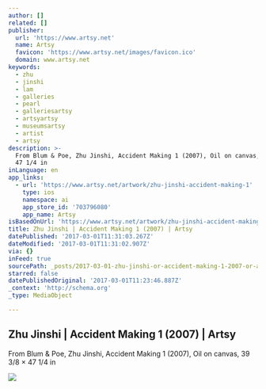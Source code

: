 ```yaml
---
author: []
related: []
publisher:
  url: 'https://www.artsy.net'
  name: Artsy
  favicon: 'https://www.artsy.net/images/favicon.ico'
  domain: www.artsy.net
keywords:
  - zhu
  - jinshi
  - lam
  - galleries
  - pearl
  - galleriesartsy
  - artsyartsy
  - museumsartsy
  - artist
  - artsy
description: >-
  From Blum & Poe, Zhu Jinshi, Accident Making 1 (2007), Oil on canvas, 39 3/8 ×
  47 1/4 in
inLanguage: en
app_links:
  - url: 'https://www.artsy.net/artwork/zhu-jinshi-accident-making-1'
    type: ios
    namespace: ai
    app_store_id: '703796080'
    app_name: Artsy
isBasedOnUrl: 'https://www.artsy.net/artwork/zhu-jinshi-accident-making-1'
title: Zhu Jinshi | Accident Making 1 (2007) | Artsy
datePublished: '2017-03-01T11:31:03.267Z'
dateModified: '2017-03-01T11:31:02.907Z'
via: {}
inFeed: true
sourcePath: _posts/2017-03-01-zhu-jinshi-or-accident-making-1-2007-or-artsy.md
starred: false
datePublishedOriginal: '2017-03-01T11:23:46.887Z'
_context: 'http://schema.org'
_type: MediaObject

---
```

<article style=""><h1>Zhu Jinshi | Accident Making 1 (2007) | Artsy</h1><p>From Blum &amp; Poe, Zhu Jinshi, Accident Making 1 (2007), Oil on canvas, 39 3/8 × 47 1/4 in</p><img src="https://d7hftxdivxxvm.cloudfront.net/?resize_to=fit&amp;width=640&amp;height=539&amp;quality=95&amp;src=https%3A%2F%2Fd32dm0rphc51dk.cloudfront.net%2F0Z1Uy3M-_nTZRa9LrVLCvg%2Flarge.jpg" /></article>